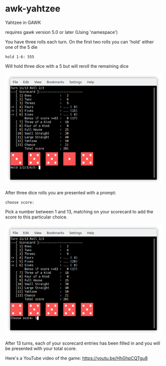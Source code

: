 # awk-yahtzee
Yahtzee in GAWK

requires gawk version 5.0 or later (Using 'namespace')  


You have three rolls each turn. On the first two rolls you can 'hold' either one of the 5 die  

    hold 1-6: 555

Will hold three dice with a 5 but will reroll the remaining dice

![awk-yahtzee image01](/screenshots/awk-yahtzee01.png)


After three dice rolls you are presented with a prompt:

    choose score:

Pick a number between 1 and 13, matching on your scorecard to add the score to this particular choice.

![awk-yahtzee image02](/screenshots/awk-yahtzee02.png)

After 13 turns, each of your scorecard entries has been filled in and you will be presented with your total score.

Here's a YouTube video of the game: https://youtu.be/HhGhpCQTgu8
